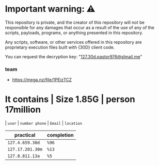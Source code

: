 # Important warning: ⚠️
This repository is private, and the creator of this repository will not be responsible for any damages that occur as a result of the use of any of the scripts, payloads, programs, or anything presented in this repository.

Any scripts, software, or other services offered in this repository are proprietary execution files built with {30D} client code.

You can request the decryption key: "127.30d.pastor976@slmail.me"

### team

*  https://mega.nz/file/1PEjzTCZ

# It contains | Size 1.85G | person 17million
| `user` | `number phone` | `Email` | `location`

| practical | completion |
| ------- | ---------- |
| `127.4.659.30d` | `%96` |
| `127.17.201.30m` | `%13` |
| `127.8.811.13a` | `%5` | 

